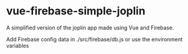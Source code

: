 # vue-firebase-simple-joplin

A simplified version of the joplin app made using Vue and Firebase.

Add Firebase config data in ./src/firebase/db.js or use the environment variables